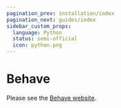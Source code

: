 ```yaml
---
pagination_prev: installation/index
pagination_next: guides/index
sidebar_custom_props:
  language: Python
  status: semi-official
  icon: python.png
---
```


# Behave

Please see the [Behave website](http://behave.readthedocs.io/).
